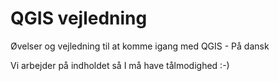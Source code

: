 QGIS vejledning
===============

Øvelser og vejledning til at komme igang med QGIS - På dansk

Vi arbejder på indholdet så I må have tålmodighed :-)
